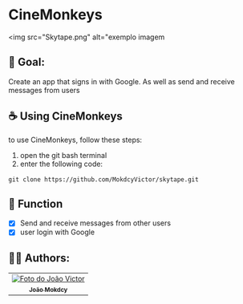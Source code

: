 # CineMonkeys

<img src="Skytape.png" alt="exemplo imagem

## 📄 Goal:
Create an app that signs in with Google. As well as send and receive messages from users 

## ☕ Using CineMonkeys

to use CineMonkeys, follow these steps:

1. open the git bash terminal
2. enter the following code:
```
git clone https://github.com/MokdcyVictor/skytape.git
```

## 🔧 Function
- [X] Send and receive messages from other users
- [X] user login with Google
## 🙋‍♂️ Authors:
<table>
  <tr>
    <td align="center">
      <a href="#">
        <img src="https://avatars.githubusercontent.com/u/91168785?s=96&v=4" width="100px;" alt="Foto do João Victor"/><br>
        <sub>
          <b>João Mokdcy</b>
        </sub>
      </a>
    </td>
